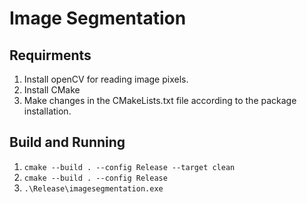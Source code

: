 # Image Segmentation
## Requirments
1. Install openCV for reading image pixels.
2. Install CMake
3. Make changes in the CMakeLists.txt file according to the package installation.
## Build and Running
1. `cmake --build . --config Release --target clean`
2. `cmake --build . --config Release`
3. `.\Release\imagesegmentation.exe`